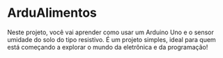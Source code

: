 # ArduAlimentos
Neste projeto, você vai aprender como usar um Arduino Uno e o sensor umidade do solo do tipo resistivo. É um projeto simples, ideal para quem está começando a explorar o mundo da eletrônica e da programação!
